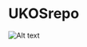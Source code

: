 # UKOSrepo
![Alt text]([http://www.telekarma.pl/userfiles/images/aktualnosci/kapibara-760x500px_1.jpg])
